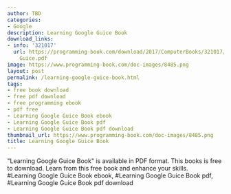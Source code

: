 ```yaml
---
author: TBD
categories:
- Google
description: Learning Google Guice Book
download_links:
- info: '321017'
  url: https://programming-book.com/download/2017/ComputerBooks/321017/Learning Google
    Guice.pdf
image: https://www.programming-book.com/doc-images/8485.png
layout: post
permalink: /learning-google-guice-book.html
tags:
- free book download
- free pdf download
- free programming ebook
- pdf free
- Learning Google Guice Book ebook
- Learning Google Guice Book pdf
- Learning Google Guice Book pdf download
thumbnail_url: https://www.programming-book.com/doc-images/8485.png
title: Learning Google Guice Book
---
```


 
<div class="item-desc text-justify">
  "Learning Google Guice Book" is available in PDF format. This books is free to download. Learn from this free book and enhance your skills.
  <br>
  #Learning Google Guice Book ebook, #Learning Google Guice Book pdf, #Learning Google Guice Book pdf download
</div>